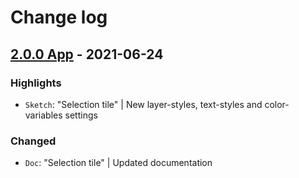 # Change log

## [2.0.0 App](https://github.com/cake-hub/lidl-app-sketch/tree/v2.0.0) - 2021-06-24

### Highlights

* `Sketch`: "Selection tile" | New layer-styles, text-styles and color-variables settings

### Changed

* `Doc`: "Selection tile" | Updated documentation
  